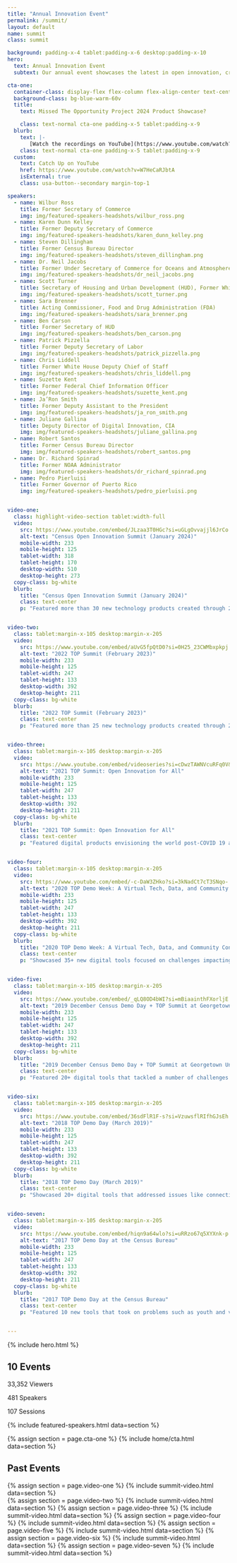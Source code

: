 ```yaml
---
title: "Annual Innovation Event"
permalink: /summit/
layout: default
name: summit
class: summit

background: padding-x-4 tablet:padding-x-6 desktop:padding-x-10
hero:
  text: Annual Innovation Event
  subtext: Our annual event showcases the latest in open innovation, cross-sector collaboration, technology, open data, and human-centered design.

cta-one:
  container-class: display-flex flex-column flex-align-center text-center cta-one
  background-class: bg-blue-warm-60v
  title:
    text: Missed The Opportunity Project 2024 Product Showcase?

    class: text-normal cta-one padding-x-5 tablet:padding-x-9
  blurb:
    text: |-
       [Watch the recordings on YouTube](https://www.youtube.com/watch?v=W7HeCaRJbtA), featuring 29 new products created in the 2024 TOP sprints.
    class: text-normal cta-one padding-x-5 tablet:padding-x-9
  custom:
    text: Catch Up on YouTube
    href: https://www.youtube.com/watch?v=W7HeCaRJbtA
    isExternal: true
    class: usa-button--secondary margin-top-1

speakers:
  - name: Wilbur Ross
    title: Former Secretary of Commerce
    img: img/featured-speakers-headshots/wilbur_ross.png
  - name: Karen Dunn Kelley
    title: Former Deputy Secretary of Commerce
    img: img/featured-speakers-headshots/karen_dunn_kelley.png
  - name: Steven Dillingham
    title: Former Census Bureau Director
    img: img/featured-speakers-headshots/steven_dillingham.png
  - name: Dr. Neil Jacobs
    title: Former Under Secretary of Commerce for Oceans and Atmosphere, NOAA
    img: img/featured-speakers-headshots/dr_neil_jacobs.png
  - name: Scott Turner
    title: Secretary of Housing and Urban Development (HUD), Former White House Advisor
    img: img/featured-speakers-headshots/scott_turner.png
  - name: Sara Brenner
    title: Acting Commissioner, Food and Drug Administration (FDA)
    img: img/featured-speakers-headshots/sara_brenner.png
  - name: Ben Carson
    title: Former Secretary of HUD
    img: img/featured-speakers-headshots/ben_carson.png
  - name: Patrick Pizzella
    title: Former Deputy Secretary of Labor
    img: img/featured-speakers-headshots/patrick_pizzella.png
  - name: Chris Liddell
    title: Former White House Deputy Chief of Staff
    img: img/featured-speakers-headshots/chris_liddell.png
  - name: Suzette Kent
    title: Former Federal Chief Information Officer
    img: img/featured-speakers-headshots/suzette_kent.png
  - name: Ja’Ron Smith
    title: Former Deputy Assistant to the President
    img: img/featured-speakers-headshots/ja_ron_smith.png
  - name: Juliane Gallina
    title: Deputy Director of Digital Innovation, CIA
    img: img/featured-speakers-headshots/juliane_gallina.png
  - name: Robert Santos
    title: Former Census Bureau Director
    img: img/featured-speakers-headshots/robert_santos.png
  - name: Dr. Richard Spinrad
    title: Former NOAA Administrator
    img: img/featured-speakers-headshots/dr_richard_spinrad.png
  - name: Pedro Pierluisi
    title: Former Governor of Puerto Rico
    img: img/featured-speakers-headshots/pedro_pierluisi.png


video-one:
  class: highlight-video-section tablet:width-full
  video:
    src: https://www.youtube.com/embed/JLzaa3T0HGc?si=uGLgOvvajjl6JrCo
    alt-text: "Census Open Innovation Summit (January 2024)"
    mobile-width: 233
    mobile-height: 125
    tablet-width: 318
    tablet-height: 170
    desktop-width: 510
    desktop-height: 273
  copy-class: bg-white
  blurb:
    title: "Census Open Innovation Summit (January 2024)"
    class: text-center
    p: "Featured more than 30 new technology products created through 2023 TOP sprints focused on financial inclusion, economic growth, and data quality, and highlighted sprints focused on Indigenous communities and Puerto Rico."


video-two:
  class: tablet:margin-x-105 desktop:margin-x-205
  video:
    src: https://www.youtube.com/embed/aUvG5fpQtD0?si=0H25_23CWMbxpkpj
    alt-text: "2022 TOP Summit (February 2023)"
    mobile-width: 233
    mobile-height: 125
    tablet-width: 247
    tablet-height: 133
    desktop-width: 392
    desktop-height: 211
  copy-class: bg-white
  blurb:
    title: "2022 TOP Summit (February 2023)"
    class: text-center
    p: "Featured more than 25 new technology products created through 2022 TOP sprints focused on national and Puerto Rico-specific challenges."


video-three:
  class: tablet:margin-x-105 desktop:margin-x-205
  video:
    src: https://www.youtube.com/embed/videoseries?si=cDwzTAWNVcuRFq0V&amp;list=PLewV-zKXDZkitrXN6T7a0MG-oTi7WGTu_
    alt-text: "2021 TOP Summit: Open Innovation for All"
    mobile-width: 233
    mobile-height: 125
    tablet-width: 247
    tablet-height: 133
    desktop-width: 392
    desktop-height: 211
  copy-class: bg-white
  blurb:
    title: "2021 TOP Summit: Open Innovation for All"
    class: text-center
    p: "Featured digital products envisioning the world post-COVID 19 and announced $260,000 in awards to the winners of the Open Data for Good Grand Challenge."


video-four:
  class: tablet:margin-x-105 desktop:margin-x-205
  video:
    src: https://www.youtube.com/embed/-c-DaW3ZHko?si=3kNadCt7cT3SNqo-
    alt-text: "2020 TOP Demo Week: A Virtual Tech, Data, and Community Conference"
    mobile-width: 233
    mobile-height: 125
    tablet-width: 247
    tablet-height: 133
    desktop-width: 392
    desktop-height: 211
  copy-class: bg-white
  blurb:
    title: "2020 TOP Demo Week: A Virtual Tech, Data, and Community Conference"
    class: text-center
    p: "Showcased 35+ new digital tools focused on challenges impacting the natural and built environment."


video-five:
  class: tablet:margin-x-105 desktop:margin-x-205
  video:
    src: https://www.youtube.com/embed/_qLQ8OD4bWI?si=mBiaainthFXorljE
    alt-text: "2019 December Census Demo Day + TOP Summit at Georgetown University"
    mobile-width: 233
    mobile-height: 125
    tablet-width: 247
    tablet-height: 133
    desktop-width: 392
    desktop-height: 211
  copy-class: bg-white
  blurb:
    title: "2019 December Census Demo Day + TOP Summit at Georgetown University"
    class: text-center
    p: "Featured 20+ digital tools that tackled a number of challenges — such as disaster response, local address data collection, and more."


video-six:
  class: tablet:margin-x-105 desktop:margin-x-205
  video:
    src: https://www.youtube.com/embed/36sdFlR1F-s?si=VzuwsflRIfhGJsEh
    alt-text: "2018 TOP Demo Day (March 2019)"
    mobile-width: 233
    mobile-height: 125
    tablet-width: 247
    tablet-height: 133
    desktop-width: 392
    desktop-height: 211
  copy-class: bg-white
  blurb:
    title: "2018 TOP Demo Day (March 2019)"
    class: text-center
    p: "Showcased 20+ digital tools that addressed issues like connecting veterans to jobs, student access to STEM fields, the opioid crisis, and more."


video-seven:
  class: tablet:margin-x-105 desktop:margin-x-205
  video:
    src: https://www.youtube.com/embed/hiqn9a64wlo?si=uRRzo67q5XYXnk-p
    alt-text: "2017 TOP Demo Day at the Census Bureau"
    mobile-width: 233
    mobile-height: 125
    tablet-width: 247
    tablet-height: 133
    desktop-width: 392
    desktop-height: 211
  copy-class: bg-white
  blurb:
    title: "2017 TOP Demo Day at the Census Bureau"
    class: text-center
    p: "Featured 10 new tools that took on problems such as youth and veteran homelessness, engaging hard-to-count populations in the decennial census, and making federal grant data user-friendly."


---
```

{% include hero.html %}

<section class="impact text-white padding-top-6 tablet:padding-top-8 desktop:padding-top-15 padding-bottom-5 tablet:padding-bottom-15">
    <div class="grid-container">
    <h2 class="text-center">10 Events</h2>
      <div class="impact-numbers-container grid-row text-white flex-align-center margin-top-4 tablet:margin-top-5 desktop:margin-top-15">
        <div class="impact-numbers-individual display-flex flex-align-center flex-justify-center margin-bottom-2 tablet:margin-0"><p>33,352 Viewers</p></div>
        <div class="impact-numbers-individual display-flex flex-align-center flex-justify-center margin-bottom-2 tablet:margin-0"><p>481 Speakers</p></div>
        <div class="impact-numbers-individual display-flex flex-align-center flex-justify-center margin-bottom-2 tablet:margin-0"><p>107 Sessions</p></div>
      </div>
    </div>
</section>

<section class="featured-speakers text-base-darkest padding-top-6 tablet:padding-top-8 desktop:padding-top-10 padding-bottom-5 tablet:padding-bottom-15">
  {% include featured-speakers.html data=section %}
</section>

{% assign section = page.cta-one %}
{% include home/cta.html  data=section %}

<section class="past-events padding-top-6 tablet:padding-top-10 desktop:padding-top-15 padding-bottom-9 tablet:padding-bottom-10 desktop:padding-bottom-15">

<!-- <section class="past-events padding-bottom-9 tablet:padding-bottom-10 desktop:padding-bottom-15"> main version? keeping to see which is prefered-->

  <div class="grid-container">
    <h2 class="text-center text-white">Past Events</h2>
    <div class="grid-row flex-column flex-align-center highlight-video-container">
      {% assign section = page.video-one %}
      {% include  summit-video.html data=section %}
    </div>
    <div class="grid-row video-section-container tablet:margin-top-7 desktop:margin-top-15">
      {% assign section = page.video-two %}
      {% include  summit-video.html data=section %}
      {% assign section = page.video-three %}
      {% include  summit-video.html data=section %}
      {% assign section = page.video-four %}
      {% include  summit-video.html data=section %}
      {% assign section = page.video-five %}
      {% include  summit-video.html data=section %}
      {% assign section = page.video-six %}
      {% include  summit-video.html data=section %}
      {% assign section = page.video-seven %}
      {% include  summit-video.html data=section %}
    </div>
  </div>
</section>
